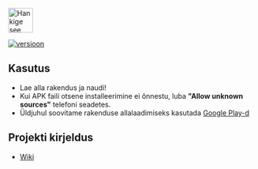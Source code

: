 <a href='https://play.google.com/store/apps/details?id=ee.ratr.matemaatik&pcampaignid=pcampaignidMKT-Other-global-all-co-prtnr-py-PartBadge-Mar2515-1'><img alt='Hankige see Google Play' src='https://play.google.com/intl/en_us/badges/static/images/badges/et_badge_web_generic.png' height="50px"/></a>

[![versioon](https://img.shields.io/badge/versioon-v1.2.2-green)](https://github.com/35grain/matemaatik/releases)

## Kasutus
* Lae alla rakendus ja naudi! 
* Kui APK faili otsene installeerimine ei õnnestu, luba **"Allow unknown sources"** telefoni seadetes.
* Üldjuhul soovitame rakenduse allalaadimiseks kasutada [Google Play-d](https://play.google.com/store/apps/details?id=ee.ratr.matemaatik)

## Projekti kirjeldus
* [Wiki](https://github.com/35grain/matemaatik/wiki)
